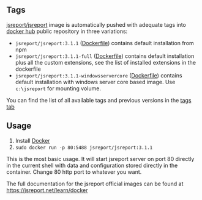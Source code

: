 
Tags
----

[jsreport/jsreport](https://hub.docker.com/r/jsreport/jsreport/) image is automatically pushed with adequate tags into [docker hub](https://www.docker.com/)  public repository in three variations:

- `jsreport/jsreport:3.1.1` ([Dockerfile](https://github.com/jsreport/jsreport/blob/master/packages/jsreport/docker/default/Dockerfile))  contains default installation from npm
- `jsreport/jsreport:3.1.1-full` ([Dockerfile](https://github.com/jsreport/jsreport/blob/master/packages/jsreport/docker/full/Dockerfile)) contains default installation plus all the custom extensions, see the list of installed extensions in the dockerfile
- `jsreport/jsreport:3.1.1-windowsservercore` ([Dockerfile](https://github.com/jsreport/jsreport/blob/master/packages/jsreport/docker/windowsservercore/Dockerfile)) contains default installation with windows server core based image. Use `c:\jsreport` for mounting volume.

You can find the list of all available tags and previous versions in the [tags tab](https://hub.docker.com/r/jsreport/jsreport/tags/)

Usage
-----

1. Install [Docker](https://www.docker.com/)
2. `sudo docker run -p 80:5488 jsreport/jsreport:3.1.1`

This is the most basic usage. It will start jsreport server on port 80 directly in the current shell with data and configuration stored directly in the container. Change 80 http port to whatever you want.

The full documentation for the jsreport official images can be found at https://jsreport.net/learn/docker
